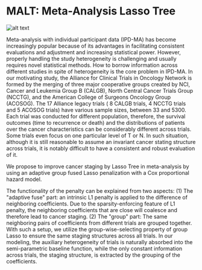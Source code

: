 # MALT: Meta-Analysis Lasso Tree
![alt text](https://upload.wikimedia.org/wikipedia/commons/thumb/7/7d/Malt_en_grain.JPG/1920px-Malt_en_grain.JPG)

Meta-analysis with individual participant data (IPD-MA) has become increasingly popular because of its advantages in facilitating consistent evaluations and adjustment and increasing statistical power. However, properly handling the study heterogeneity is challenging and usually requires novel statistical methods. How to borrow information across different studies in spite of heterogeneity is the core problem in IPD-MA. In our motivating study, the Alliance for Clinical Trials in Oncology Network is formed by the merging of three major cooperative groups created by NCI, Cancer and Leukemia Group B (CALGB), North Central Cancer Trials Group (NCCTG), and the American College of Surgeons Oncology Group (ACOSOG). The 17 Alliance legacy trials ( 8 CALGB trials, 4 NCCTG trials and 5 ACOSOG trials) have various sample sizes, between 33 and 5300. Each trial was conducted for different population, therefore, the survival outcomes (time to recurrence or death) and the distributions of patients over the cancer characteristics can be considerably different across trials. Some trials even focus on one particular level of T or N. In such situation, although it is still reasonable to assume an invariant cancer stating structure across trials,  it is notably difficult to have a consistent and robust evaluation of it. 

We propose to improve cancer staging by Lasso Tree in meta-analysis by using an adaptive group fused Lasso penalization with a Cox proportional hazard model.

The functionality of the penalty can be explained from two aspects: (1) The "adaptive fuse" part: an intrinsic L1 penalty is applied to the difference of neighboring coefficients. Due to the sparsity-enforcing feature of L1 penalty, the neighboring coefficients that are close will coalesce and therefore lead to cancer staging. (2) The "group" part: The same neighboring pairs of coefficients from different trials are grouped together. With such a setup, we utilize the group-wise-selecting property of group Lasso to ensure the same staging structures across all trials. In our modeling, the auxiliary heterogeneity of trials is naturally absorbed into the semi-parametric baseline function, while the only constant information across trials, the staging structure, is extracted by the grouping of the coefficients.  
